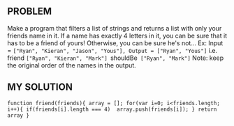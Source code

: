 ## PROBLEM

Make a program that filters a list of strings and returns a list with only your friends name in it.
If a name has exactly 4 letters in it, you can be sure that it has to be a friend of yours! Otherwise, you can be sure he's not...
Ex: Input = `["Ryan", "Kieran", "Jason", "Yous"], Output = ["Ryan", "Yous"]`
i.e.
friend `["Ryan", "Kieran", "Mark"] `shouldBe` ["Ryan", "Mark"]`
Note: keep the original order of the names in the output.


## MY SOLUTION
`
function friend(friends){
  array = [];
  for(var i=0; i<friends.length; i++){
      if(friends[i].length === 4) 
          array.push(friends[i]);
  }
  return array
}
`